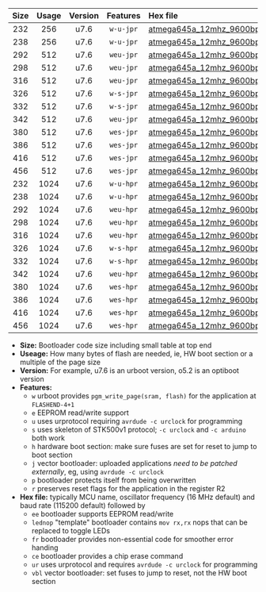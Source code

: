 |Size|Usage|Version|Features|Hex file|
|:-:|:-:|:-:|:-:|:--|
|232|256|u7.6|`w-u-jpr`|[atmega645a_12mhz_9600bps_ur_vbl.hex](https://raw.githubusercontent.com/stefanrueger/urboot/main//atmega645a_12mhz_9600bps_ur_vbl.hex)|
|238|256|u7.6|`w-u-jpr`|[atmega645a_12mhz_9600bps_lednop_ur_vbl.hex](https://raw.githubusercontent.com/stefanrueger/urboot/main//atmega645a_12mhz_9600bps_lednop_ur_vbl.hex)|
|292|512|u7.6|`weu-jpr`|[atmega645a_12mhz_9600bps_ee_ur_vbl.hex](https://raw.githubusercontent.com/stefanrueger/urboot/main//atmega645a_12mhz_9600bps_ee_ur_vbl.hex)|
|298|512|u7.6|`weu-jpr`|[atmega645a_12mhz_9600bps_ee_lednop_ur_vbl.hex](https://raw.githubusercontent.com/stefanrueger/urboot/main//atmega645a_12mhz_9600bps_ee_lednop_ur_vbl.hex)|
|316|512|u7.6|`weu-jpr`|[atmega645a_12mhz_9600bps_ee_lednop_fr_ur_vbl.hex](https://raw.githubusercontent.com/stefanrueger/urboot/main//atmega645a_12mhz_9600bps_ee_lednop_fr_ur_vbl.hex)|
|326|512|u7.6|`w-s-jpr`|[atmega645a_12mhz_9600bps_vbl.hex](https://raw.githubusercontent.com/stefanrueger/urboot/main//atmega645a_12mhz_9600bps_vbl.hex)|
|332|512|u7.6|`w-s-jpr`|[atmega645a_12mhz_9600bps_lednop_vbl.hex](https://raw.githubusercontent.com/stefanrueger/urboot/main//atmega645a_12mhz_9600bps_lednop_vbl.hex)|
|342|512|u7.6|`weu-jpr`|[atmega645a_12mhz_9600bps_ee_lednop_fr_ce_ur_vbl.hex](https://raw.githubusercontent.com/stefanrueger/urboot/main//atmega645a_12mhz_9600bps_ee_lednop_fr_ce_ur_vbl.hex)|
|380|512|u7.6|`wes-jpr`|[atmega645a_12mhz_9600bps_ee_vbl.hex](https://raw.githubusercontent.com/stefanrueger/urboot/main//atmega645a_12mhz_9600bps_ee_vbl.hex)|
|386|512|u7.6|`wes-jpr`|[atmega645a_12mhz_9600bps_ee_lednop_vbl.hex](https://raw.githubusercontent.com/stefanrueger/urboot/main//atmega645a_12mhz_9600bps_ee_lednop_vbl.hex)|
|416|512|u7.6|`wes-jpr`|[atmega645a_12mhz_9600bps_ee_lednop_fr_vbl.hex](https://raw.githubusercontent.com/stefanrueger/urboot/main//atmega645a_12mhz_9600bps_ee_lednop_fr_vbl.hex)|
|456|512|u7.6|`wes-jpr`|[atmega645a_12mhz_9600bps_ee_lednop_fr_ce_vbl.hex](https://raw.githubusercontent.com/stefanrueger/urboot/main//atmega645a_12mhz_9600bps_ee_lednop_fr_ce_vbl.hex)|
|232|1024|u7.6|`w-u-hpr`|[atmega645a_12mhz_9600bps_ur.hex](https://raw.githubusercontent.com/stefanrueger/urboot/main//atmega645a_12mhz_9600bps_ur.hex)|
|238|1024|u7.6|`w-u-hpr`|[atmega645a_12mhz_9600bps_lednop_ur.hex](https://raw.githubusercontent.com/stefanrueger/urboot/main//atmega645a_12mhz_9600bps_lednop_ur.hex)|
|292|1024|u7.6|`weu-hpr`|[atmega645a_12mhz_9600bps_ee_ur.hex](https://raw.githubusercontent.com/stefanrueger/urboot/main//atmega645a_12mhz_9600bps_ee_ur.hex)|
|298|1024|u7.6|`weu-hpr`|[atmega645a_12mhz_9600bps_ee_lednop_ur.hex](https://raw.githubusercontent.com/stefanrueger/urboot/main//atmega645a_12mhz_9600bps_ee_lednop_ur.hex)|
|316|1024|u7.6|`weu-hpr`|[atmega645a_12mhz_9600bps_ee_lednop_fr_ur.hex](https://raw.githubusercontent.com/stefanrueger/urboot/main//atmega645a_12mhz_9600bps_ee_lednop_fr_ur.hex)|
|326|1024|u7.6|`w-s-hpr`|[atmega645a_12mhz_9600bps.hex](https://raw.githubusercontent.com/stefanrueger/urboot/main//atmega645a_12mhz_9600bps.hex)|
|332|1024|u7.6|`w-s-hpr`|[atmega645a_12mhz_9600bps_lednop.hex](https://raw.githubusercontent.com/stefanrueger/urboot/main//atmega645a_12mhz_9600bps_lednop.hex)|
|342|1024|u7.6|`weu-hpr`|[atmega645a_12mhz_9600bps_ee_lednop_fr_ce_ur.hex](https://raw.githubusercontent.com/stefanrueger/urboot/main//atmega645a_12mhz_9600bps_ee_lednop_fr_ce_ur.hex)|
|380|1024|u7.6|`wes-hpr`|[atmega645a_12mhz_9600bps_ee.hex](https://raw.githubusercontent.com/stefanrueger/urboot/main//atmega645a_12mhz_9600bps_ee.hex)|
|386|1024|u7.6|`wes-hpr`|[atmega645a_12mhz_9600bps_ee_lednop.hex](https://raw.githubusercontent.com/stefanrueger/urboot/main//atmega645a_12mhz_9600bps_ee_lednop.hex)|
|416|1024|u7.6|`wes-hpr`|[atmega645a_12mhz_9600bps_ee_lednop_fr.hex](https://raw.githubusercontent.com/stefanrueger/urboot/main//atmega645a_12mhz_9600bps_ee_lednop_fr.hex)|
|456|1024|u7.6|`wes-hpr`|[atmega645a_12mhz_9600bps_ee_lednop_fr_ce.hex](https://raw.githubusercontent.com/stefanrueger/urboot/main//atmega645a_12mhz_9600bps_ee_lednop_fr_ce.hex)|

- **Size:** Bootloader code size including small table at top end
- **Useage:** How many bytes of flash are needed, ie, HW boot section or a multiple of the page size
- **Version:** For example, u7.6 is an urboot version, o5.2 is an optiboot version
- **Features:**
  + `w` urboot provides `pgm_write_page(sram, flash)` for the application at `FLASHEND-4+1`
  + `e` EEPROM read/write support
  + `u` uses urprotocol requiring `avrdude -c urclock` for programming
  + `s` uses skeleton of STK500v1 protocol; `-c urclock` and `-c arduino` both work
  + `h` hardware boot section: make sure fuses are set for reset to jump to boot section
  + `j` vector bootloader: uploaded applications *need to be patched externally*, eg, using `avrdude -c urclock`
  + `p` bootloader protects itself from being overwritten
  + `r` preserves reset flags for the application in the register R2
- **Hex file:** typically MCU name, oscillator frequency (16 MHz default) and baud rate (115200 default) followed by
  + `ee` bootloader supports EEPROM read/write
  + `lednop` "template" bootloader contains `mov rx,rx` nops that can be replaced to toggle LEDs
  + `fr` bootloader provides non-essential code for smoother error handing
  + `ce` bootloader provides a chip erase command
  + `ur` uses urprotocol and requires `avrdude -c urclock` for programming
  + `vbl` vector bootloader: set fuses to jump to reset, not the HW boot section
